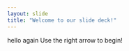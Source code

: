 ```yaml
---
layout: slide
title: "Welcome to our slide deck!"
---
```

hello again
Use the right arrow to begin!

